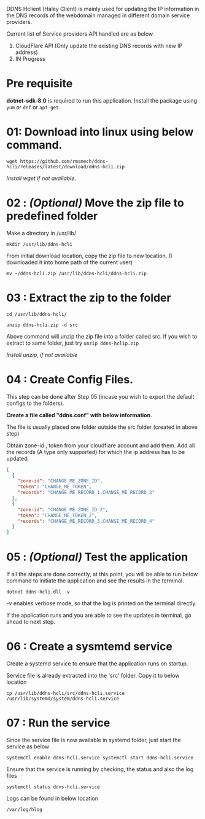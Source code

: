DDNS Hclient (Haley Client) is mainly used for updating the IP information in the DNS records of the webdomain managed in different domain service providers.

Current list of Service providers API handled are as below

1. CloudFlare API (Only update the existing DNS records with new IP address)
2. IN Progress

# Pre requisite 
**dotnet-sdk-8.0** is required to run this application. Install the package using `yum` or `dnf` or `apt-get`.

# 01: Download into linux using below command.

```wget https://github.com/rmsmech/ddns-hcli/releases/latest/download/ddns-hcli.zip```

_Install wget if not available._

# 02 : _(Optional)_ Move the zip file to predefined folder

Make a directory in /usr/lib/

```mkdir /usr/lib/ddns-hcli```

From initial download location, copy the zip file to new location. (I downloaded it into home path of the current user)

```mv ~/ddns-hcli.zip /usr/lib/ddns-hcli/ddns-hcli.zip```

# 03 : Extract the zip to the folder

`cd /usr/lib/ddns-hcli/`

```unzip ddns-hcli.zip -d src```

Above command will unzip the zip file into a folder called src. If you wish to extract to same folder, just try `unzip ddns-hclip.zip`

_Install unzip, if not available_

# 04 : Create Config Files.

This step can be done after Step 05 (incase you wish to export the default configs to the folders).

**Create a file called "ddns.conf" with below information**.

The file is usually placed one folder outside the src folder (created in above step)

Obtain zone-id , token from your cloudflare account and add them. Add all the records (A type only supported) for which the ip address has to be updated.

```JSON
[
  {
    "zone-id": "CHANGE_ME_ZONE_ID",
    "token": "CHANGE_ME_TOKEN",
    "records": "CHANGE_ME_RECORD_1,CHANGE_ME_RECORD_2" 
  },
  {
    "zone-id": "CHANGE_ME_ZONE_ID_2",
    "token": "CHANGE_ME_TOKEN_2",
    "records": "CHANGE_ME_RECORD_3,CHANGE_ME_RECORD_4"
  }
]
```
# 05 : _(Optional)_ Test the application
If all the steps are done correctly, at this point, you will be able to run below command to initiate the application and see the results in the terminal.

`dotnet ddns-hcli.dll -v`

-v enables verbose mode, so that the log is printed on the terminal directly.

If the application runs and you are able to see the updates in terminal, go ahead to next step.

# 06 : Create a sysmtemd service

Create a systemd service to ensure that the application runs on startup.

Service file is already extracted into the 'src' folder. Copy it to below location

`cp /usr/lib/ddns-hcli/src/ddns-hcli.service /usr/lib/systemd/system/ddns-hcli.service`

# 07 : Run the service

Since the service file is now available in systemd folder, just start the service as below

`systemctl enable ddns-hcli.service
systemctl start ddns-hcli.service`

Ensure that the service is running by checking, the status and also the log files

`systemctl status ddns-hcli.service`

Logs can be found in below location

`/var/log/hlog`
